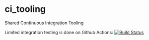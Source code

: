 ci_tooling
==========

Shared Continuous Integration Tooling

Limited integration testing is done on Github Actions: [![Build Status](https://github.com/akrherz/ci_tooling/workflows/Install%20and%20Test/badge.svg)](https://github.com/akrherz/ci_tooling)
